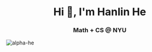 <h1 align="center">Hi 👋, I'm Hanlin He</h1>
<h3 align="center"> Math + CS @ NYU</h3>

<p align="left"> <img src="https://komarev.com/ghpvc/?username=alpha-he&label=Profile%20views&color=0e75b6&style=flat" alt="alpha-he" /> </p>

